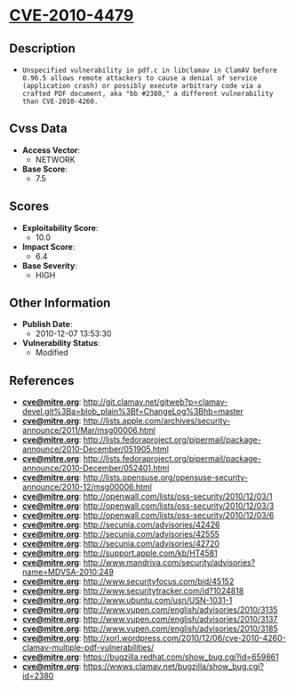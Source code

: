 
# [CVE-2010-4479](http://git.clamav.net/gitweb?p=clamav-devel.git%3Ba=blob_plain%3Bf=ChangeLog%3Bhb=master)

## Description

- `Unspecified vulnerability in pdf.c in libclamav in ClamAV before 0.96.5 allows remote attackers to cause a denial of service (application crash) or possibly execute arbitrary code via a crafted PDF document, aka "bb #2380," a different vulnerability than CVE-2010-4260.`

## Cvss Data

- **Access Vector**:
  - NETWORK
- **Base Score**:
  - 7.5

## Scores

- **Exploitability Score**:
  - 10.0
- **Impact Score**:
  - 6.4
- **Base Severity**:
  - HIGH

## Other Information

- **Publish Date**:
  - 2010-12-07 13:53:30
- **Vulnerability Status**:
  - Modified

## References

- **cve@mitre.org**: http://git.clamav.net/gitweb?p=clamav-devel.git%3Ba=blob_plain%3Bf=ChangeLog%3Bhb=master
- **cve@mitre.org**: http://lists.apple.com/archives/security-announce/2011/Mar/msg00006.html
- **cve@mitre.org**: http://lists.fedoraproject.org/pipermail/package-announce/2010-December/051905.html
- **cve@mitre.org**: http://lists.fedoraproject.org/pipermail/package-announce/2010-December/052401.html
- **cve@mitre.org**: http://lists.opensuse.org/opensuse-security-announce/2010-12/msg00006.html
- **cve@mitre.org**: http://openwall.com/lists/oss-security/2010/12/03/1
- **cve@mitre.org**: http://openwall.com/lists/oss-security/2010/12/03/3
- **cve@mitre.org**: http://openwall.com/lists/oss-security/2010/12/03/6
- **cve@mitre.org**: http://secunia.com/advisories/42426
- **cve@mitre.org**: http://secunia.com/advisories/42555
- **cve@mitre.org**: http://secunia.com/advisories/42720
- **cve@mitre.org**: http://support.apple.com/kb/HT4581
- **cve@mitre.org**: http://www.mandriva.com/security/advisories?name=MDVSA-2010:249
- **cve@mitre.org**: http://www.securityfocus.com/bid/45152
- **cve@mitre.org**: http://www.securitytracker.com/id?1024818
- **cve@mitre.org**: http://www.ubuntu.com/usn/USN-1031-1
- **cve@mitre.org**: http://www.vupen.com/english/advisories/2010/3135
- **cve@mitre.org**: http://www.vupen.com/english/advisories/2010/3137
- **cve@mitre.org**: http://www.vupen.com/english/advisories/2010/3185
- **cve@mitre.org**: http://xorl.wordpress.com/2010/12/06/cve-2010-4260-clamav-multiple-pdf-vulnerabilities/
- **cve@mitre.org**: https://bugzilla.redhat.com/show_bug.cgi?id=659861
- **cve@mitre.org**: https://wwws.clamav.net/bugzilla/show_bug.cgi?id=2380
